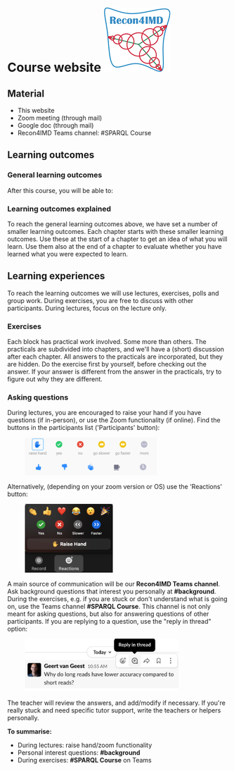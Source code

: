 # Course website  ![Recon4IMD](assets/images/Recon4IMD-logo.webp "Recon4IMD")

## Material

* This website
* Zoom meeting (through mail)
* Google doc (through mail)
* Recon4IMD Teams channel: #SPARQL Course

## Learning outcomes

### General learning outcomes

After this course, you will be able to:

### Learning outcomes explained

To reach the general learning outcomes above, we have set a number of smaller learning outcomes. Each chapter starts with these smaller learning outcomes. Use these at the start of a chapter to get an idea of what you will learn. Use them also at the end of a chapter to evaluate whether you have learned what you were expected to learn.

## Learning experiences

To reach the learning outcomes we will use lectures, exercises, polls and group work. During exercises, you are free to discuss with other participants. During lectures, focus on the lecture only.

### Exercises

Each block has practical work involved. Some more than others. The practicals are subdivided into chapters, and we'll have a (short) discussion after each chapter. All answers to the practicals are incorporated, but they are hidden. Do the exercise first by yourself, before checking out the answer. If your answer is different from the answer in the practicals, try to figure out why they are different.

### Asking questions
During lectures, you are encouraged to raise your hand if you have questions (if in-person), or use the Zoom functionality (if online). Find the buttons in the participants list ('Participants' button):

<figure>
  <img src="assets/images/zoom_icons.png" width="300"/>
</figure>

Alternatively, (depending on your zoom version or OS) use the 'Reactions' button:

<figure>
  <img src="assets/images/reactions_zoom.png" width="200"/>
</figure>

A main source of communication will be our **Recon4IMD Teams channel**. Ask background questions that interest you personally at **#background**. During the exercises, e.g. if you are stuck or don't understand what is going on, use the Teams channel **#SPARQL Course**.  This channel is not only meant for asking questions, but also for answering questions of other participants. If you are replying to a question, use the "reply in thread" option:

<figure>
  <img src="assets/images/reply_in_thread.png" width="350"/>
</figure>

The teacher will review the answers, and add/modify if necessary. If you're really stuck and need specific tutor support, write the teachers or helpers personally.

**To summarise:**

* During lectures: raise hand/zoom functionality
* Personal interest questions: **#background**
* During exercises: **\#SPARQL Course** on Teams
